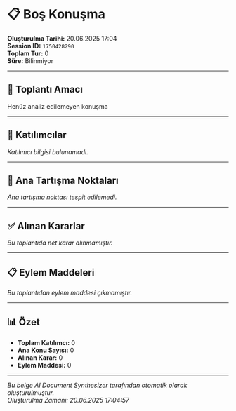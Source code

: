 # 📋 Boş Konuşma

**Oluşturulma Tarihi:** 20.06.2025 17:04  
**Session ID:** `1750428290`  
**Toplam Tur:** 0  
**Süre:** Bilinmiyor

---

## 🎯 Toplantı Amacı

Henüz analiz edilemeyen konuşma

---

## 👥 Katılımcılar

*Katılımcı bilgisi bulunamadı.*

---

## 🔑 Ana Tartışma Noktaları

*Ana tartışma noktası tespit edilemedi.*

---

## ✅ Alınan Kararlar

*Bu toplantıda net karar alınmamıştır.*

---

## 📋 Eylem Maddeleri

*Bu toplantıdan eylem maddesi çıkmamıştır.*

---

## 📊 Özet

- **Toplam Katılımcı:** 0
- **Ana Konu Sayısı:** 0
- **Alınan Karar:** 0
- **Eylem Maddesi:** 0

---

*Bu belge AI Document Synthesizer tarafından otomatik olarak oluşturulmuştur.*  
*Oluşturulma Zamanı: 20.06.2025 17:04:57*